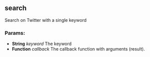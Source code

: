 

<!-- Start /Users/charles/Repositories/markdox/examples/fixtures/iced.iced -->

## search

Search on Twitter with a single keyword 

### Params: 

* **String** *keyword* The keyword
* **Function** *callback* The callback function with arguments (result).

<!-- End /Users/charles/Repositories/markdox/examples/fixtures/iced.iced -->

